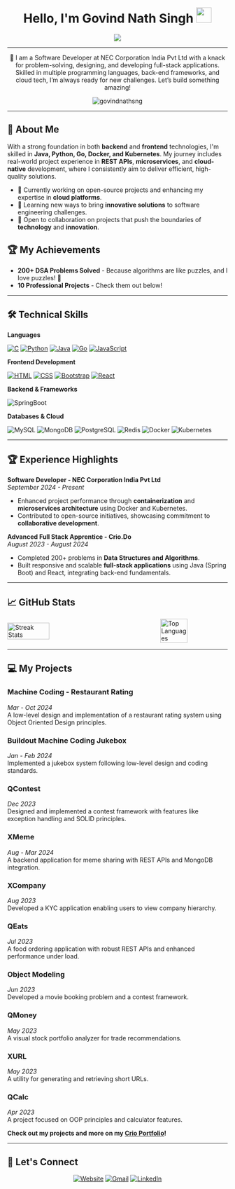 <h1 align="center">Hello, I'm Govind Nath Singh <img src="https://media.giphy.com/media/hvRJCLFzcasrR4ia7z/giphy.gif" width="35"></h1>
<p align="center">
 <a href="https://github.com/govindnathsng"><img src="https://readme-typing-svg.herokuapp.com?lines=Full-Stack+Developer;SDE+%7C+Backend+Engineer;Kubernetes+%7C+Docker+Practitioner;Passionate+about+Innovation&center=true&width=500&height=50&font=georgia"></a>
</p>
<hr/>

<p align="center">
 🚀 I am a Software Developer at NEC Corporation India Pvt Ltd with a knack for problem-solving, designing, and developing full-stack applications. Skilled in multiple programming languages, back-end frameworks, and cloud tech, I’m always ready for new challenges. Let’s build something amazing!
</p>

<p align="center">
 <img src="https://komarev.com/ghpvc/?username=govindnathsng&label=Profile%20Views&color=dc143c&style=plastic" alt="govindnathsng" /> 
</p>

---

## 🌟 About Me

With a strong foundation in both **backend** and **frontend** technologies, I'm skilled in **Java, Python, Go, Docker, and Kubernetes**. My journey includes real-world project experience in **REST APIs**, **microservices**, and **cloud-native** development, where I consistently aim to deliver efficient, high-quality solutions.


- 🔭 Currently working on open-source projects and enhancing my expertise in **cloud platforms**.
- 🌱 Learning new ways to bring **innovative solutions** to software engineering challenges.
- 🤝 Open to collaboration on projects that push the boundaries of **technology** and **innovation**.

## 🏆 My Achievements
- **200+ DSA Problems Solved** - Because algorithms are like puzzles, and I love puzzles! 🧩
- **10 Professional Projects** - Check them out below!

---

## 🛠 Technical Skills
 
**Languages**  
<p align="left">
  <a href="https://www.cprogramming.com/" target="_blank"><img alt="C" src="https://img.shields.io/badge/C%20-%232370ED.svg?logo=c&logoColor=white"></a>
  <a href="https://www.python.org" target="_blank"><img alt="Python" src="https://img.shields.io/badge/Python%20-%2314354C.svg?logo=python&logoColor=white"></a>
  <a href="https://www.java.com" target="_blank"><img alt="Java" src="https://img.shields.io/badge/Java-%23007396.svg?logo=java&logoColor=white"></a>
  <a href="https://golang.org/" target="_blank"><img alt="Go" src="https://img.shields.io/badge/Go-%2300ADD8.svg?logo=go&logoColor=white"></a>
  <a href="https://www.javascript.com/" target="_blank"><img alt="JavaScript" src="https://img.shields.io/badge/JavaScript-%23323330.svg?logo=javascript&logoColor=white"></a>
</p>

**Frontend Development**  
<p align="left">
  <a href="https://www.w3.org/html/" target="_blank"><img alt="HTML" src="https://img.shields.io/badge/HTML5%20-%23E34F26.svg?logo=html5&logoColor=white"></a>
  <a href="https://www.w3schools.com/css/" target="_blank"><img alt="CSS" src="https://img.shields.io/badge/CSS%20-%231572B6.svg?logo=css3&logoColor=white"></a>
  <a href="https://getbootstrap.com" target="_blank"><img alt="Bootstrap" src="https://img.shields.io/badge/Bootstrap-%23563D7C.svg?logo=bootstrap&logoColor=white"></a>
  <a href="https://reactjs.org/" target="_blank"><img alt="React" src="https://img.shields.io/badge/React%20-%2361DAFB.svg?logo=react&logoColor=black"></a>
</p>

**Backend & Frameworks**  
<p align="left">
  <img alt="SpringBoot" src="https://img.shields.io/badge/Spring%20Boot-6DB33F.svg?style=flat&logo=Spring-Boot&logoColor=white"/>
</p>

**Databases & Cloud**  
<p align="left">
  <img alt="MySQL" src="https://img.shields.io/badge/MySQL-00000F?style=flat&logo=mysql&logoColor=white"/>
  <img alt="MongoDB" src="https://img.shields.io/badge/MongoDB-%2347A248.svg?style=flat&logo=mongodb&logoColor=white"/>
  <img alt="PostgreSQL" src="https://img.shields.io/badge/PostgreSQL-%23316192.svg?style=flat&logo=postgresql&logoColor=white"/>
  <img alt="Redis" src="https://img.shields.io/badge/Redis-%23D82C20.svg?style=flat&logo=redis&logoColor=white"/>
  <img alt="Docker" src="https://img.shields.io/badge/Docker-%232EBBFF.svg?style=flat&logo=docker&logoColor=white"/>
  <img alt="Kubernetes" src="https://img.shields.io/badge/Kubernetes-%23326CE5.svg?style=flat&logo=kubernetes&logoColor=white"/>
</p>

---

## 🏆 Experience Highlights

**Software Developer - NEC Corporation India Pvt Ltd**  
*September 2024 - Present*  
- Enhanced project performance through **containerization** and **microservices architecture** using Docker and Kubernetes.
- Contributed to open-source initiatives, showcasing commitment to **collaborative development**.

**Advanced Full Stack Apprentice - Crio.Do**  
*August 2023 - August 2024*  
- Completed 200+ problems in **Data Structures and Algorithms**.
- Built responsive and scalable **full-stack applications** using Java (Spring Boot) and React, integrating back-end fundamentals.

---

## 📈 GitHub Stats
<!--
<p align="left">
  <img src="https://github-readme-streak-stats.herokuapp.com/?user=govindnathsng&theme=algolia" alt="govindnathsng" />
</p>

<p align="center">
  <img src="https://github-readme-stats.vercel.app/api?username=govindnathsng&show_icons=true&theme=algolia" alt="govindnathsng" />
</p>

<p align="right" ><img src="https://github-readme-stats.vercel.app/api/top-langs?username=govindnathsng&show_icons=true&locale=en&layout=compact" alt="govindnathsng" /></p>
-->
<div style="display: flex; justify-content: space-between; align-items: center;">
  <img src="https://github-readme-streak-stats.herokuapp.com/?user=govindnathsng&theme=merko" alt="Streak Stats" style="width: 50%; margin-right: 10px;" />
 &nbsp;&nbsp;&nbsp;&nbsp;&nbsp;&nbsp;&nbsp;&nbsp;&nbsp;&nbsp;&nbsp;&nbsp;
  <img src="https://github-readme-stats.vercel.app/api/top-langs?username=govindnathsng&show_icons=true&locale=en&layout=compact&theme=merko" alt="Top Languages" style="width: 40%; margin-left: 100px;" />
</div>







---

## 💻 My Projects

### Machine Coding - Restaurant Rating
*Mar - Oct 2024*  
A low-level design and implementation of a restaurant rating system using Object Oriented Design principles.

### Buildout Machine Coding Jukebox
*Jan - Feb 2024*  
Implemented a jukebox system following low-level design and coding standards.

### QContest
*Dec 2023*  
Designed and implemented a contest framework with features like exception handling and SOLID principles.

### XMeme
*Aug - Mar 2024*  
A backend application for meme sharing with REST APIs and MongoDB integration.

### XCompany
*Aug 2023*  
Developed a KYC application enabling users to view company hierarchy.

### QEats
*Jul 2023*  
A food ordering application with robust REST APIs and enhanced performance under load.

### Object Modeling
*Jun 2023*  
Developed a movie booking problem and a contest framework.

### QMoney
*May 2023*  
A visual stock portfolio analyzer for trade recommendations.

### XURL
*May 2023*  
A utility for generating and retrieving short URLs.

### QCalc
*Apr 2023*  
A project focused on OOP principles and calculator features.

**Check out my projects and more on my <a href="https://www.crio.do/learn/portfolio/govindnathsng/" target="_blank">Crio Portfolio</a>!**

---

## 🤝 Let's Connect

<p align="center">
  <a href="https://govindnathsng.github.io/"><img src="https://img.icons8.com/bubbles/50/000000/web.png" alt="Website"/></a>
  <a href="mailto:govindnathsng@gmail.com"><img src="https://img.icons8.com/bubbles/50/000000/gmail.png" alt="Gmail"/></a>
  <a href="https://www.linkedin.com/in/govind-nath-singh/"><img src="https://img.icons8.com/bubbles/50/000000/linkedin.png" alt="LinkedIn"/></a>
</p>
